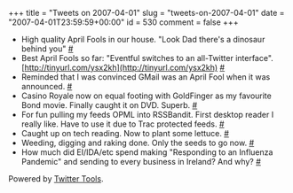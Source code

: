 +++
title = "Tweets on 2007-04-01"
slug = "tweets-on-2007-04-01"
date = "2007-04-01T23:59:59+00:00"
id = 530
comment = false
+++

*   High quality April Fools in our house. "Look Dad there's a dinosaur behind you" [#](http://twitter.com/conoro/statuses/16947571)
*   Best April Fools so far: "Eventful switches to an all-Twitter interface". [http://tinyurl.com/ysx2kh](http://tinyurl.com/ysx2kh) [#](http://twitter.com/conoro/statuses/16955661)
*   Reminded that I was convinced GMail was an April Fool when it was announced. [#](http://twitter.com/conoro/statuses/16974021)
*   Casino Royale now on equal footing with GoldFinger as my favourite Bond movie. Finally caught it on DVD. Superb. [#](http://twitter.com/conoro/statuses/16974481)
*   For fun pulling my feeds OPML into RSSBandit. First desktop reader I really like. Have to use it due to Trac protected feeds. [#](http://twitter.com/conoro/statuses/16982121)
*   Caught up on tech reading. Now to plant some lettuce. [#](http://twitter.com/conoro/statuses/17039821)
*   Weeding, digging and raking done. Only the seeds to go now. [#](http://twitter.com/conoro/statuses/17090891)
*   How much did EI/IDA/etc spend making "Responding to an Influenza Pandemic" and sending to every business in Ireland? And why? [#](http://twitter.com/conoro/statuses/17109181)

Powered by [Twitter Tools](http://alexking.org/projects/wordpress).
